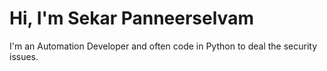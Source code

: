 # Hi, I'm Sekar Panneerselvam

I'm an Automation Developer and often code in Python to deal the security issues.
